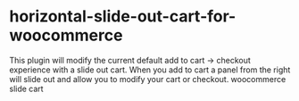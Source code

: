 # horizontal-slide-out-cart-for-woocommerce
This plugin will modify the current default add to cart -> checkout experience with a slide out cart. When you add to cart a panel from the right will slide out and allow you to modify your cart or checkout. 
 woocommerce slide cart
